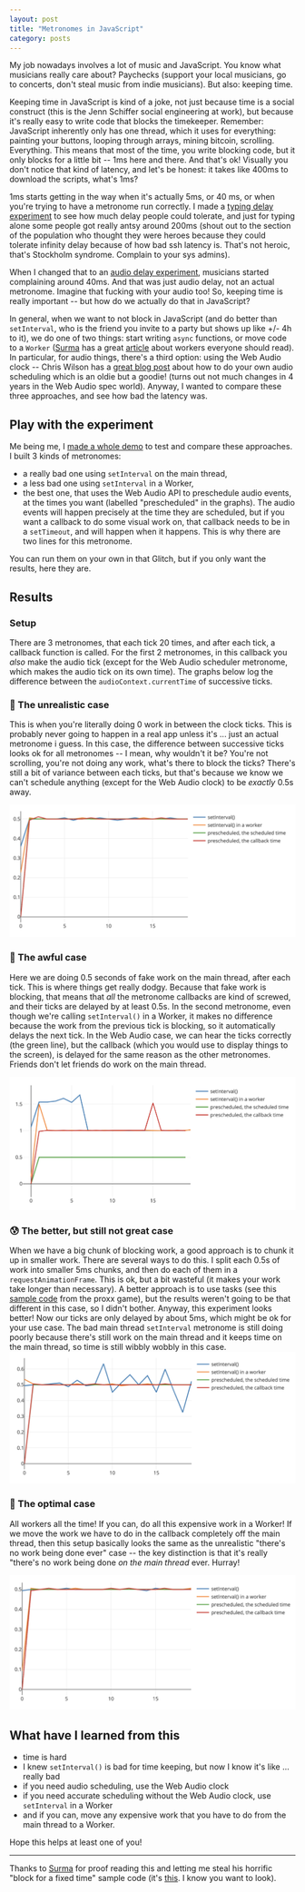 ```yaml
---
layout: post
title: "Metronomes in JavaScript"
category: posts
---
```


<style>
  img.plot { max-height: 400px !important; }
</style>

My job nowadays involves a lot of music and JavaScript. You know what musicians really
care about? Paychecks (support your local musicians, go to concerts, don't steal music
from indie musicians). But also: keeping time.

Keeping time in JavaScript is kind of a joke, not just because time is a
social construct (this is the Jenn Schiffer social engineering at work), but because it's really easy to write
code that blocks the timekeeper. Remember: JavaScript
inherently only has one thread, which it uses for everything: painting your buttons,
looping through arrays, mining bitcoin, scrolling. Everything.
This means that most of the time, you
write blocking code, but it only blocks for a little bit -- 1ms here and there. And that's ok!
Visually you don't notice that kind of latency, and let's be honest: it takes like 400ms to download the scripts, what's 1ms?

1ms starts getting in the way when it's actually 5ms, or 40 ms, or when you're
trying to have a metronome run correctly. I made a [typing delay experiment](https://input-delay.glitch.me) to see how much delay people could tolerate, and just
for typing alone some people got really antsy around 200ms (shout out
to the section of the population who thought they were heroes because they could
tolerate infinity delay because of how bad ssh latency is. That's not heroic,
that's Stockholm syndrome. Complain to your sys admins).

When I changed that to an [audio delay experiment](https://audio-delay.glitch.me),
musicians started complaining around 40ms. And that was just audio delay, not
an actual metronome. Imagine that fucking with your audio too! So, keeping time is really important -- but how do we actually do that in JavaScript?

In general, when we want to not block in JavaScript (and do better than
`setInterval`, who is the friend you invite to a party but
shows up like +/- 4h to it), we do one of two things:
start writing `async` functions, or move code to a `Worker` ([Surma](https://twitter.com/dassurma)
has a great [article](https://dassur.ma/things/when-workers/) about workers everyone
should read). In
particular, for audio things, there's a third option: using the Web Audio clock -- Chris Wilson has a [great blog post](https://www.html5rocks.com/en/tutorials/audio/scheduling/)
about how to do your own audio scheduling which is an oldie but a goodie! (turns out
not much changes in 4 years in the Web Audio spec world). Anyway, I wanted to
compare these three approaches, and see how bad the latency was.

## Play with the experiment
Me being me, I [made a whole demo](https://metronomes.glitch.me/) to
test and compare these approaches. I built
3 kinds of metronomes:

- a really bad one using `setInterval` on the main thread,
- a less bad one using `setInterval` in a Worker,
- the best one, that uses the Web Audio API to preschedule audio events, at
the times you want (labelled "prescheduled" in the graphs). The audio events
will happen precisely at the time they are scheduled, but if you want a
callback to do some visual work on, that callback needs to be in a `setTimeout`,
and will happen when it happens. This is why there are two lines for this metronome.

You can run them on your own in that Glitch, but if you only want
the results, here they are.

## Results

### Setup
There are 3 metronomes, that each tick 20 times, and after each tick, a callback
function is called. For the first 2 metronomes, in this callback you _also_
make the audio tick (except for the Web Audio scheduler metronome, which makes the audio
tick on its own time). The graphs below log the difference between the `audioContext.currentTime`
of successive ticks.

### 🤔 The unrealistic case
This is when you're literally doing 0 work in between the clock ticks. This is
probably never going to happen in a real app unless it's ... just
an actual metronome i guess. In this case, the difference between successive ticks looks
ok for all metronomes -- I mean, why wouldn't it be? You're not scrolling, you're
not doing any work, what's there to block the ticks? There's still a bit of variance between
each ticks, but that's because we know we can't schedule anything (except for the Web Audio
clock) to be _exactly_ 0.5s away.

<img class="plot" alt="" src="/images/metronomes/1.png">

### 🤢 The awful case
Here we are doing 0.5 seconds of fake work on the main thread, after each tick. This
is where things get really dodgy. Because that fake work is blocking, that means that _all_
the metronome callbacks are kind of screwed, and their ticks are delayed by at least 0.5s.
In the second metronome, even though we're calling `setInterval()` in a Worker, it makes no difference because the work from the previous tick is blocking, so it automatically delays the next tick.
In the Web Audio case, we can hear the ticks correctly (the green line), but the callback (which you would use to display things to the screen), is delayed for the same reason
as the other metronomes. Friends don't let friends do work on the main thread.

<img class="plot" alt="" src="/images/metronomes/2.png">

### 😰 The better, but still not great case
When we have a big chunk of blocking work, a good approach is to chunk it up in
smaller work. There are several ways to do this. I split each 0.5s of work into smaller
5ms chunks, and then do each of them in a `requestAnimationFrame`. This is ok,
but a bit wasteful (it makes your work take longer than necessary). A better
approach is to use tasks (see this [sample code](https://github.com/GoogleChromeLabs/proxx/blob/b1fa3b4c7a8565ddc245b03680dadd567c3a8f9e/src/utils/scheduling.ts#L20-L34) from the proxx game),
but the results weren't going to be that different in this case, so I didn't bother.
Anyway, this experiment looks better!
Now our ticks are only delayed by about 5ms, which might be ok for your use case. The bad main
thread `setInterval` metronome is still doing poorly because there's still
work on the main thread and it keeps time on the main thread, so time is still
wibbly wobbly in this case.
<img class="plot" alt="" src="/images/metronomes/3.png">

### 🤩 The optimal case
All workers all the time! If you can, do all this expensive work in a Worker!
If we move the work we have to do in the callback completely off the main thread,
then this setup basically looks the same as the unrealistic "there's no work being done ever"
case -- the key distinction is that it's really "there's no work being done _on the main thread_ ever. Hurray!

<img class="plot" alt="" src="/images/metronomes/4.png">

## What have I learned from this

- time is hard
- I knew `setInterval()` is bad for time keeping, but now I know it's like ... really bad
- if you need audio scheduling, use the Web Audio clock
- if you need accurate scheduling without the Web Audio clock, use `setInterval`
in a Worker
- and if you can, move any expensive work that you have to do from the main thread
to a Worker.

Hope this helps at least one of you!

<hr>

Thanks to [Surma](https://twitter.com/dassurma) for proof reading this and letting
me steal his horrific "block for a fixed time" sample code (it's [this](https://glitch.com/edit/#!/metronomes?path=script.js:151:1). I know you want to look).
